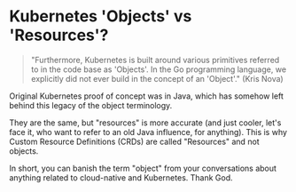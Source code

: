# Kubernetes 'Objects' vs 'Resources'?

> "Furthermore, Kubernetes is built around various primitives referred
> to in the code base as 'Objects'. In the Go programming language, we
> explicitly did not ever build in the concept of an 'Object'." (Kris
> Nova)

Original Kubernetes proof of concept was in Java, which has somehow left
behind this legacy of the object terminology.

They are the same, but "resources" is more accurate (and just cooler,
let's face it, who want to refer to an old Java influence, for
anything). This is why Custom Resource Definitions (CRDs) are called
"Resources" and not objects. 

In short, you can banish the term "object" from your conversations about
anything related to cloud-native and Kubernetes. Thank God.
